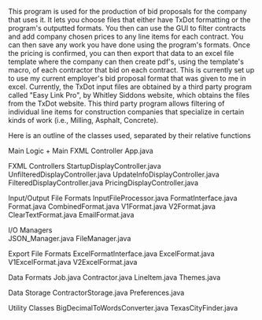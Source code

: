 This program is used for the production of bid proposals for the company that uses it. It lets you choose files that either have TxDot formatting or the program's outputted formats. You then can use the GUI to filter contracts and add company chosen prices to any line items for each contract. You can then save any work you have done using the program's formats. Once the pricing is confirmed, you can then export that data to an excel file template where the company can then create pdf's, using the template's macro, of each contractor that bid on each contract. This is currently set up to use my current employer's bid proposal format that was given to me in excel. Currently, the TxDot input files are obtained by a third party program called "Easy Link Pro", by Whitley Siddons website, which obtains the files from the TxDot website. This third party program allows filtering of individual line items for construction companies that specialize in certain kinds of work (i.e., Milling, Asphalt, Concrete). 

Here is an outline of the classes used, separated by their relative functions

Main Logic + Main FXML Controller
	App.java

FXML Controllers
	StartupDisplayController.java
	UnfilteredDisplayController.java
	UpdateInfoDisplayController.java
	FilteredDisplayController.java
	PricingDisplayController.java

Input/Output File Formats
	InputFileProcessor.java
	FormatInterface.java
	Format.java
	CombinedFormat.java
	V1Format.java
	V2Format.java
	ClearTextFormat.java
	EmailFormat.java
	
I/O Managers	
	JSON_Manager.java
	FileManager.java

Export File Formats
	ExcelFormatInterface.java
	ExcelFormat.java
	V1ExcelFormat.java
	V2ExcelFormat.java

Data Formats
	Job.java
	Contractor.java
	LineItem.java
	Themes.java

Data Storage
	ContractorStorage.java
	Preferences.java

Utility Classes
	BigDecimalToWordsConverter.java
	TexasCityFinder.java